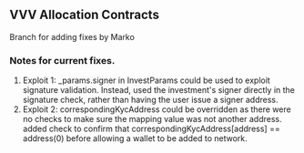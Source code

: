 ## VVV Allocation Contracts

Branch for adding fixes by Marko

### Notes for current fixes.

1. Exploit 1: _params.signer in InvestParams could be used to exploit signature validation. Instead, used the investment's signer directly in the signature check, rather than having the user issue a signer address. 
2. Exploit 2: correspondingKycAddress could be overridden as there were no checks to make sure the mapping value was not another address. added check to confirm that correspondingKycAddress[address] == address(0) before allowing a wallet to be added to network.